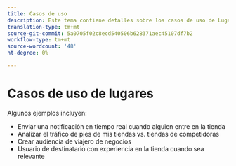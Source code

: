 ```yaml
---
title: Casos de uso
description: Este tema contiene detalles sobre los casos de uso de Lugares.
translation-type: tm+mt
source-git-commit: 5a0705f02c8ecd540506b628371aec45107df7b2
workflow-type: tm+mt
source-wordcount: '48'
ht-degree: 0%

---
```



# Casos de uso de lugares

Algunos ejemplos incluyen:

* Enviar una notificación en tiempo real cuando alguien entre en la tienda
* Analizar el tráfico de pies de mis tiendas vs. tiendas de competidoras
* Crear audiencia de viajero de negocios
* Usuario de destinatario con experiencia en la tienda cuando sea relevante
